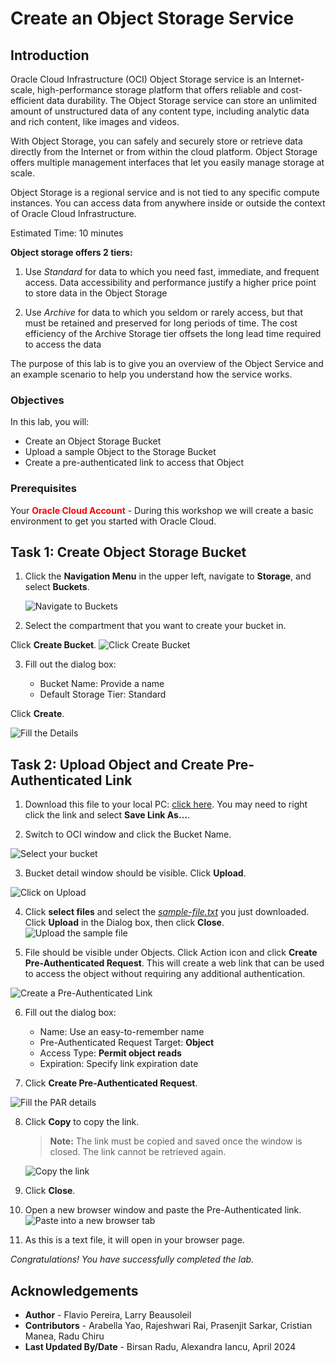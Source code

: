 # Create an Object Storage Service

## Introduction

Oracle Cloud Infrastructure (OCI) Object Storage service is an Internet-scale, high-performance storage platform that offers reliable and cost-efficient data durability. The Object Storage service can store an unlimited amount of unstructured data of any content type, including analytic data and rich content, like images and videos.

With Object Storage, you can safely and securely store or retrieve data directly from the Internet or from within the cloud platform. Object Storage offers multiple management interfaces that let you easily manage storage at scale.

Object Storage is a regional service and is not tied to any specific compute instances. You can access data from anywhere inside or outside the context of Oracle Cloud Infrastructure.

Estimated Time: 10 minutes

[](youtube:ci-U-174T_8)

**Object storage offers 2 tiers:**

1. Use *Standard* for data to which you need fast, immediate, and frequent access. Data accessibility and performance justify a higher price point to store data in the Object Storage

2. Use *Archive* for data to which you seldom or rarely access, but that must be retained and preserved for long periods of time. The cost efficiency of the Archive Storage tier offsets the long lead time required to access the data

The purpose of this lab is to give you an overview of the Object Service and an example scenario to help you understand how the service works.

### Objectives

In this lab, you will:
- Create an Object Storage Bucket
- Upload a sample Object to the Storage Bucket
- Create a pre-authenticated link to access that Object

### Prerequisites

Your **<font color="red">Oracle Cloud Account</font>** - During this workshop we will create a basic environment to get you started with Oracle Cloud.


## Task 1: Create Object Storage Bucket

1. Click the **Navigation Menu** in the upper left, navigate to **Storage**, and select **Buckets**.

	![Navigate to Buckets](images/storage-buckets.png " ")

2. Select the compartment that you want to create your bucket in. 
 
  Click **Create Bucket**.
  ![Click Create Bucket](images/create-bucket.png " ")

3. Fill out the dialog box:

    - Bucket Name: Provide a name
    - Default Storage Tier: Standard

  Click **Create**.

  ![Fill the Details](images/bucket-details.png " ")


## Task 2: Upload Object and Create Pre-Authenticated Link

1. Download this file to your local PC: [click here](https://objectstorage.us-ashburn-1.oraclecloud.com/p/FJ8cOXrQeIJeOHR0b6U_5wUrRgwNPEQjsd80tpMMpc_HV2ROskAhOZ-yVuptKjUj/n/c4u04/b/oci-library/o/sample-file.txt). You may need to right click the link and select **Save Link As...**.

2. Switch to OCI window and click the Bucket Name.

  ![Select your bucket](images/buckets.png " ")

3. Bucket detail window should be visible. Click **Upload**.

  ![Click on Upload](images/upload.png " ")

4. Click **select files** and select the *[sample-file.txt](https://objectstorage.us-ashburn-1.oraclecloud.com/p/FJ8cOXrQeIJeOHR0b6U_5wUrRgwNPEQjsd80tpMMpc_HV2ROskAhOZ-yVuptKjUj/n/c4u04/b/oci-library/o/sample-file.txt)* you just downloaded. Click **Upload** in the Dialog box, then click **Close**.
  ![Upload the sample file](images/upload-sample-file.png)

5. File should be visible under Objects. Click Action icon and click **Create Pre-Authenticated Request**. This will create a web link that can be used to access the object without requiring any additional authentication.

  ![Create a Pre-Authenticated Link](images/create-par.png " ")

6. Fill out the dialog box:

    - Name: Use an easy-to-remember name
    - Pre-Authenticated Request Target: **Object**
    - Access Type: **Permit object reads**
    - Expiration: Specify link expiration date

7. Click **Create Pre-Authenticated Request**.

  ![Fill the PAR details](images/par-details.png " ")

8. Click **Copy** to copy the link.

    >**Note:** The link must be copied and saved once the window is closed. The link cannot be retrieved again.
  
    ![Copy the link](images/copy-par.png " ")

9. Click **Close**.

10. Open a new browser window and paste the Pre-Authenticated link.
  ![Paste into a new browser tab](images/open-par.png " ")

11. As this is a text file, it will open in your browser page.

_Congratulations! You have successfully completed the lab._

## Acknowledgements

- **Author** - Flavio Pereira, Larry Beausoleil 
- **Contributors** - Arabella Yao, Rajeshwari Rai, Prasenjit Sarkar, Cristian Manea, Radu Chiru
- **Last Updated By/Date** - Birsan Radu, Alexandra Iancu, April 2024

